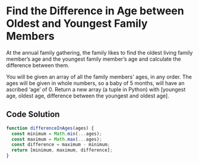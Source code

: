 # Find the Difference in Age between Oldest and Youngest Family Members

At the annual family gathering, the family likes to find the oldest living family member’s age and the youngest family member’s age and calculate the difference between them.

You will be given an array of all the family members' ages, in any order. The ages will be given in whole numbers, so a baby of 5 months, will have an ascribed ‘age’ of 0. Return a new array (a tuple in Python) with [youngest age, oldest age, difference between the youngest and oldest age].

## Code Solution 

```js
function differenceInAges(ages) {
  const minimum = Math.min(...ages);
  const maximum = Math.max(...ages);
  const difference = maximum - minimum;
  return [minimum, maximum, difference];
}

```